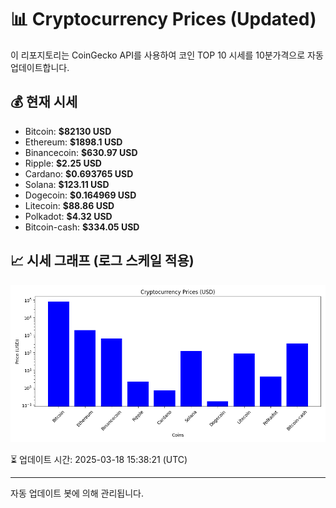 
# 📊 Cryptocurrency Prices (Updated)

이 리포지토리는 CoinGecko API를 사용하여 코인 TOP 10 시세를 10분가격으로 자동 업데이트합니다.

## 💰 현재 시세
- Bitcoin: **$82130 USD**
- Ethereum: **$1898.1 USD**
- Binancecoin: **$630.97 USD**
- Ripple: **$2.25 USD**
- Cardano: **$0.693765 USD**
- Solana: **$123.11 USD**
- Dogecoin: **$0.164969 USD**
- Litecoin: **$88.86 USD**
- Polkadot: **$4.32 USD**
- Bitcoin-cash: **$334.05 USD**

## 📈 시세 그래프 (로그 스케일 적용)
![Crypto Prices](crypto_prices.png)

⏳ 업데이트 시간: 2025-03-18 15:38:21 (UTC)

---
자동 업데이트 봇에 의해 관리됩니다.
